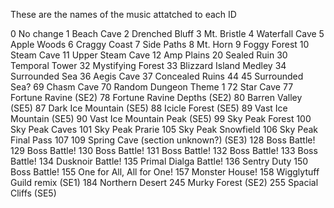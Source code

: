 These are the names of the music attatched to each ID

0 No change
1 Beach Cave
2 Drenched Bluff
3 Mt. Bristle
4 Waterfall Cave
5 Apple Woods
6 Craggy Coast
7 Side Paths
8 Mt. Horn
9 Foggy Forest
10 Steam Cave
11 Upper Steam Cave
12 Amp Plains
20 Sealed Ruin
30 Temporal Tower
32 Mystifying Forest
33 Blizzard Island Medley
34 Surrounded Sea
36 Aegis Cave
37 Concealed Ruins
44
45 Surrounded Sea?
69 Chasm Cave
70 Random Dungeon Theme 1
72 Star Cave
77 Fortune Ravine (SE2)
78 Fortune Ravine Depths (SE2)
80 Barren Valley (SE5)
87 Dark Ice Mountain (SE5)
88 Icicle Forest (SE5)
89 Vast Ice Mountain (SE5)
90 Vast Ice Mountain Peak (SE5)
99 Sky Peak Forest
100 Sky Peak Caves
101 Sky Peak Prarie
105 Sky Peak Snowfield
106 Sky Peak Final Pass
107
109 Spring Cave (section unknown?) (SE3)
128 Boss Battle!
129 Boss Battle!
130 Boss Battle!
131 Boss Battle!
132 Boss Battle!
133 Boss Battle!
134 Dusknoir Battle!
135 Primal Dialga Battle!
136 Sentry Duty
150 Boss Battle!
155 One for All, All for One!
157 Monster House!
158 Wigglytuff Guild remix (SE1)
184 Northern Desert
245 Murky Forest (SE2)
255 Spacial Cliffs (SE5)
